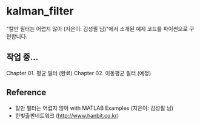 # kalman_filter
 "칼만 필터는 어렵지 않아 (지은이: 김성필 님)"에서 소개된 예제 코드를 파이썬으로 구현합니다.

## 작업 중...
 Chapter 01. 평균 필터 (완료)
 Chapter 02. 이동평균 필터 (예정)

## Reference
 * 칼만 필터는 어렵지 않아 with MATLAB Examples (지은이: 김성필 님)
 * 한빛출판네트워크 (http://www.hanbit.co.kr)
